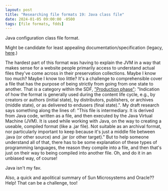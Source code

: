 ```yaml
---
layout: post
title: "Researching file formats 19: Java class file"
date: 2024-01-05 09:00:00 -0500
tags: [file formats, fdds]
---
```


Java configuration class file format.

Might be candidate for least appealing documentation/specification (legacy, [here](https://web.archive.org/web/20190203163541/https://docs.oracle.com/javase/specs/jvms/se7/html/jvms-4.html).)

The hardest part of this format was having to explain the JVM in a way that makes sense for a website people primarily access to understand actual files they've come across in their preservation collections. Maybe I know too much? Maybe I know too little? It's a challenge to comprehensible cover a file that has the purpose of being strictly from going from one state to another. That _is_ a category within the SDF, ["Production phase"](https://www.loc.gov/preservation/digital/formats/fdd/fdd_explanation.shtml#identification): "Indication of how the format is generally used during the content life cycle, e.g., by creators or authors (initial state), by distributors, publishers, or archives (middle state), or as delivered to endusers (final state).". My draft research says something along the lines of: "This file is intermediary. It is derived from Java code, written as a file, and then executed by the Java Virtual Machine (JVM). It is used while working with Java, on the way to creating a useable, compiled format (like a .jar file). Not suitable as an archival format, nor particularly important to keep because it's just a middle file between .java (or other source) and .jar (or other target)." But to help someone understand all of that, there has to be some explanation of these types of programming languages, the reason they compile into a file, and then that's just on their way to being compiled into another file. Oh, and do it in an unbiased way, of course!

Java isn't my fav.

Also, a quick and apolitical summary of Sun Microsystems and Oracle?? Help! That can be a challenge, too!
